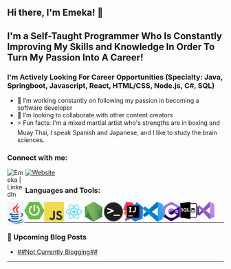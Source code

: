 ## Hi there, I'm Emeka!  👋 
## I'm a Self-Taught Programmer Who Is Constantly Improving My Skills and Knowledge In Order To Turn My Passion Into A Career!

### I'm Actively Looking For Career Opportunities (Specialty: Java, Springboot, Javascript, React, HTML/CSS, Node.js, C#, SQL)

- 🌱 I’m working constantly on following my passion in becoming a software developer
- 👯 I’m looking to collaborate with other content creators
- ⚡ Fun facts: I'm a mixed martial artist who's strengths are in boxing and Muay Thai, I speak Spanish and Japanese, and I like to study the brain sciences.

### Connect with me:

[<img align="left" alt="Emeka | LinkedIn" width="42px" src="https://cdn.jsdelivr.net/npm/simple-icons@v3/icons/linkedin.svg" />][linkedin]

[![Website](https://img.shields.io/website?label=EmekaAnekwe.com&style=for-the-badge&url=https%3A%2F%2Femekaanekwe.com)](https://emekaanekwe.com)
<br/>

### Languages and Tools:

<img align="left" alt="Java" width="40px" src="https://github.com/EmekaEnshinyan/emekaenshinyan/blob/d3876f92a2dca8276cfcbbd00489bf007bb932c8/java3.png"/>
<img align="left" alt="Springboot" width="46px" src="https://github.com/EmekaEnshinyan/emekaenshinyan/blob/ab6d3fec4162f6bb2b33fcf5c48c6341517197f1/springboot.png"/>
<img align="left" alt="JavaScript" width="46px" src="https://raw.githubusercontent.com/github/explore/80688e429a7d4ef2fca1e82350fe8e3517d3494d/topics/javascript/javascript.png"/>
<img align="left" alt="React" width="46px" src="https://raw.githubusercontent.com/github/explore/80688e429a7d4ef2fca1e82350fe8e3517d3494d/topics/react/react.png"/>
<img align="left" alt="Node.js" width="46px" src="https://raw.githubusercontent.com/github/explore/80688e429a7d4ef2fca1e82350fe8e3517d3494d/topics/nodejs/nodejs.png"/>
<img align="left" alt="Terminal" width="46px" src="https://raw.githubusercontent.com/github/explore/80688e429a7d4ef2fca1e82350fe8e3517d3494d/topics/terminal/terminal.png"/>
<img align="left" alt="IntelliJ" width="46px" src="https://github.com/EmekaEnshinyan/emekaenshinyan/blob/ea1ae43808c5fe72f153d7b94ed49ada4c72a8e2/IntelliJ_IDEA_Icon.svg.png"/>
<img align="left" alt="Visual Studio Code" width="46px" src="https://raw.githubusercontent.com/github/explore/80688e429a7d4ef2fca1e82350fe8e3517d3494d/topics/visual-studio-code/visual-studio-code.png"/>
<img align="left" alt="C#" width="40px" src="https://github.com/EmekaEnshinyan/emekaenshinyan/blob/master/c-sharp-c.svg"/>
<img align="left" alt="SQL" width="40px" src="https://github.com/EmekaEnshinyan/emekaenshinyan/blob/master/sql-icon.png"/>
<img align="left" alt="SQL" width="40px" src="https://github.com/EmekaEnshinyan/emekaenshinyan/blob/master/Visual_Studio_Icon_2019.svg.png"/>

<br />
<br />

---

### 📕 Upcoming Blog Posts

<!-- BLOG-POST-LIST:START -->
- [##Not Currently Blogging##](https://emekaanekwe.com)

<!-- BLOG-POST-LIST:END -->

---

[website]: https://www.emekaanekwe.com
[linkedin]: www.linkedin.com/in/emeka-programmer
